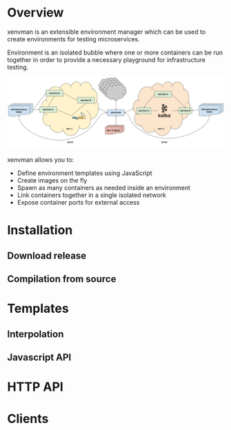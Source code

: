 # Overview

xenvman is an extensible environment manager which can be used to
create environments for testing microservices.

Environment is an isolated bubble where one or more containers can be run 
together in order to provide a necessary playground for infrastructure testing.

![Overview](docs/img/overview.png)

xenvman allows you to:

* Define environment templates using JavaScript
* Create images on the fly
* Spawn as many containers as needed inside an environment
* Link containers together in a single isolated network
* Expose container ports for external access

# Installation

## Download release

## Compilation from source

# Templates

## Interpolation

## Javascript API

# HTTP API

# Clients